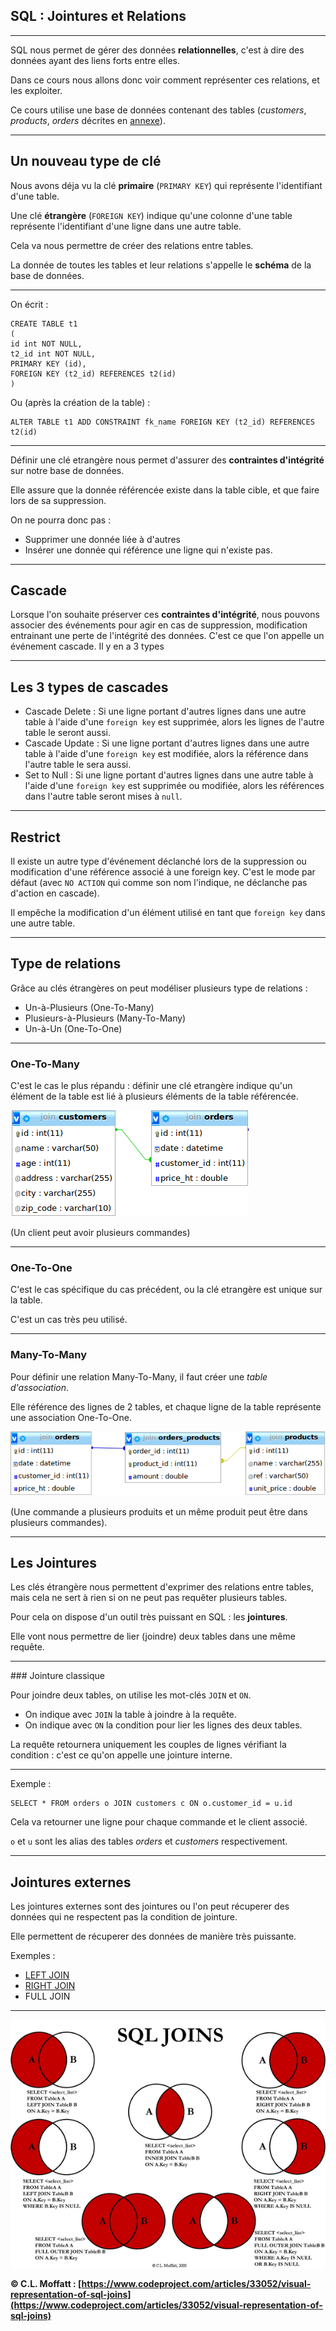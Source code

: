 ## SQL : Jointures et Relations



---



SQL nous permet de gérer des données **relationnelles**, c'est à dire des données ayant des liens forts entre elles.

Dans ce cours nous allons donc voir comment représenter ces relations, et les exploiter.

Ce cours utilise une base de données contenant des tables (_customers_, _products_, _orders_ décrites en [annexe](resources/schema.sql)).



---



## Un nouveau type de clé

Nous avons déja vu la clé **primaire** (`PRIMARY KEY`) qui représente l'identifiant d'une table.

Une clé **étrangère** (`FOREIGN KEY`) indique qu'une colonne d'une table représente l'identifiant d'une ligne dans une autre table.

Cela va nous permettre de créer des relations entre tables.

La donnée de toutes les tables et leur relations s'appelle le **schéma** de la base de données.


***


On écrit :
```
CREATE TABLE t1
(
id int NOT NULL,
t2_id int NOT NULL,
PRIMARY KEY (id),
FOREIGN KEY (t2_id) REFERENCES t2(id)
)
```
Ou (après la création de la table) :
```
ALTER TABLE t1 ADD CONSTRAINT fk_name FOREIGN KEY (t2_id) REFERENCES t2(id)
```



***



Définir une clé etrangère nous permet d'assurer des **contraintes d'intégrité** sur notre base de données.

Elle assure que la donnée référencée existe dans la table cible, et que faire lors de sa suppression.

On ne pourra donc pas :
- Supprimer une donnée liée à d'autres
- Insérer une donnée qui référence une ligne qui n'existe pas.


***


## Cascade

Lorsque l'on souhaite préserver ces **contraintes d'intégrité**, nous pouvons associer des événements pour agir en cas de suppression, modification entrainant une perte de l'intégrité des données.
C'est ce que l'on appelle un événement cascade. Il y en a 3 types


***


## Les 3 types de cascades

- Cascade Delete : Si une ligne portant d'autres lignes dans une autre table à l'aide d'une `foreign key` est supprimée, alors les lignes de l'autre table le seront aussi.
- Cascade Update : Si une ligne portant d'autres lignes dans une autre table à l'aide d'une `foreign key` est modifiée, alors la référence dans l'autre table le sera aussi.
- Set to Null : Si une ligne portant d'autres lignes dans une autre table à l'aide d'une `foreign key` est supprimée ou modifiée, alors les références dans l'autre table seront mises à `null`.


***


## Restrict

Il existe un autre type d'événement déclanché lors de la suppression ou modification d'une référence associé à une foreign key. C'est le mode par défaut (avec `NO ACTION` qui comme son nom l'indique, ne déclanche pas d'action en cascade).

Il empêche la modification d'un élément utilisé en tant que `foreign key` dans une autre table.



---



## Type de relations

Grâce au clés étrangères on peut modéliser plusieurs type de relations :
- Un-à-Plusieurs (One-To-Many)
- Plusieurs-à-Plusieurs (Many-To-Many)
- Un-à-Un (One-To-One)



***


### One-To-Many

C'est le cas le plus répandu : définir une clé etrangère indique qu'un élément de la table est lié à plusieurs éléments de la table référencée.

![Many-To-One](img/Many-To-One.png)

(Un client peut avoir plusieurs commandes)


***


### One-To-One

C'est le cas spécifique du cas précédent, ou la clé etrangère est unique sur la table.

C'est un cas très peu utilisé.


***


### Many-To-Many

Pour définir une relation Many-To-Many, il faut créer une _table d'association_.

Elle référence des lignes de 2 tables, et chaque ligne de la table représente une association One-To-One.

![Many-To-Many](img/Many-To-Many.png)

(Une commande a plusieurs produits et un même produit peut être dans plusieurs commandes).



---



## Les Jointures


Les clés étrangère nous permettent d'exprimer des relations entre tables, mais cela ne sert à rien si on ne peut pas requêter plusieurs tables.

Pour cela on dispose d'un outil très puissant en SQL : les **jointures**.

Elle vont nous permettre de lier (joindre) deux tables dans une même requête.


***


### Jointure classique

Pour joindre deux tables, on utilise les mot-clés `JOIN` et `ON`.

- On indique avec `JOIN` la table à joindre à la requête.
- On indique avec `ON` la condition pour lier les lignes des deux tables.

La requête retournera uniquement les couples de lignes vérifiant la condition :  c'est ce qu'on appelle une jointure interne.


***


Exemple :
```
SELECT * FROM orders o JOIN customers c ON o.customer_id = u.id
```

Cela va retourner une ligne pour chaque commande et le client associé.

`o` et `u` sont les alias des tables _orders_ et _customers_ respectivement.



***


## Jointures externes

Les jointures externes sont des jointures ou l'on peut récuperer des données qui ne respectent pas la condition de jointure.

Elle permettent de récuperer des données de manière très puissante.

Exemples :
- [LEFT JOIN](https://sql.sh/cours/jointures/left-join)
- [RIGHT JOIN](https://sql.sh/cours/jointures/right-join)
- FULL JOIN


***


![joins](img/joins.png)

__&copy; C.L. Moffatt : [https://www.codeproject.com/articles/33052/visual-representation-of-sql-joins](https://www.codeproject.com/articles/33052/visual-representation-of-sql-joins)__
